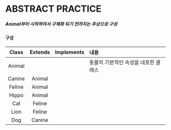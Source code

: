 ABSTRACT PRACTICE
================

##### Animal부터 시작하여서 구체화 되기 전까지는 추상으로 구성

#### 구성

|Class|Extends|Implements|내용|
|:--:|:--:|:--:|:--|
|Animal|||동물의 기본적인 속성을 내포한 클래스|
|Canine|Animal|||
|Feline|Animal|||
|Hippo|Animal|||
|Cat|Feline|||
|Lion|Feline|||
|Dog|Canine|||